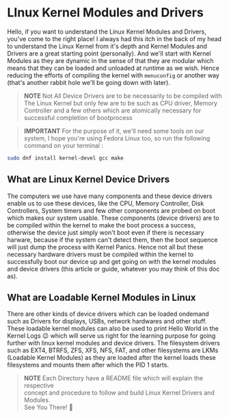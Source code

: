 # LInux Kernel Modules and Drivers

Hello, if you want to understand the Linux Kernel Modules and Drivers, you've
come to the right place! I always had this itch in the back of my head to 
understand the Linux Kernel from it's depth and Kernel Modules and Drivers are
a great starting point (personally). And we'll start with Kernel Modules as 
they are dynamic in the sense of that they are modular which means that they 
can be loaded and unloaded at runtime as we wish. Hence reducing the efforts of
compiling the kernel with `menuconfig` or another way (that's another rabbit 
hole we'll be going down with later).

> **NOTE**
> Not All Device Drivers are to be necessarily to be compiled with The Linux
> Kernel but only few are to be such as CPU driver, Memory Controller and a few
> others which are atomically necessary for successful completion of bootprocess

> **IMPORTANT**
> For the purpose of it, we'll need some tools on our system, I hope you're using
> Fedora Linux too, so run the following command on your terminal :

```bash
sudo dnf install kernel-devel gcc make
```

## What are Linux Kernel Device Drivers

The computers we use have many components and these device drivers enable us to
use these devices, like the CPU, Memory Controller, Disk Controllers, System 
timers and few other components are probed on boot which makes our system 
usable. These components (device drivers) are to be compiled within the kernel 
to make the boot process a success, otherwise the device just simply won't boot
even if there is necessary harware, because if the system can't detect them, 
then the boot sequence will just dump the process with Kernel Panics. Hence not
all but these necessary hardware drivers must be compiled within the kernel to
successfully boot our device up and get going on with the kernel modules and 
device drivers (this article or guide, whatever you may think of this doc as).

## What are Loadable Kernel Modules in Linux

There are other kinds of device drivers which can be loaded ondemand such as
Drivers for displays, USBs, network hardwares and other stuff. These loadable
kernel modules can also be used to print Hello World in the Kernel Logs 😉
which will serve us right for the learning purpose for going further with linux
kernel modules and device drivers. The filesystem drivers such as EXT4, BTRFS,
ZFS, XFS, NFS, FAT, and other filesystems are LKMs (Loadable Kernel Modules) as
they are loaded after the kernel loads these filesystems and mounts them after
which the PID 1 starts.

> **NOTE** 
> Each Directory have a README file which will explain the respective <br />
> concept and procedure to follow and build Linux Kernel Drivers and Modules.
> <br /> See You There! 🎉
